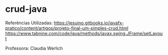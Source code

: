 # crud-java

Referências Utilizadas:
https://jesuino.gitbooks.io/javafx-pratico/content/artigos/projeto-final-um-simples-crud.html
https://www.tabnine.com/code/java/methods/javax.swing.JFrame/setLayout

Professora: Claudia Werlich
